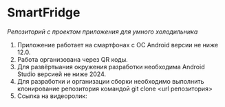 # SmartFridge

*Репозиторий с проектом приложения для умного холодильника*

1. Приложение работает на смартфонах с ОС Android версии не ниже 12.0.
2. Работа организована через QR коды.
3. Для развёртыания окружения разработки необходима Android Studio версией не ниже 2024.
4. Для разработки и организации сборки необходимо выполнить клонирование репозитория командой git clone <url репозитория>
5. Ссылка на видеоролик:

